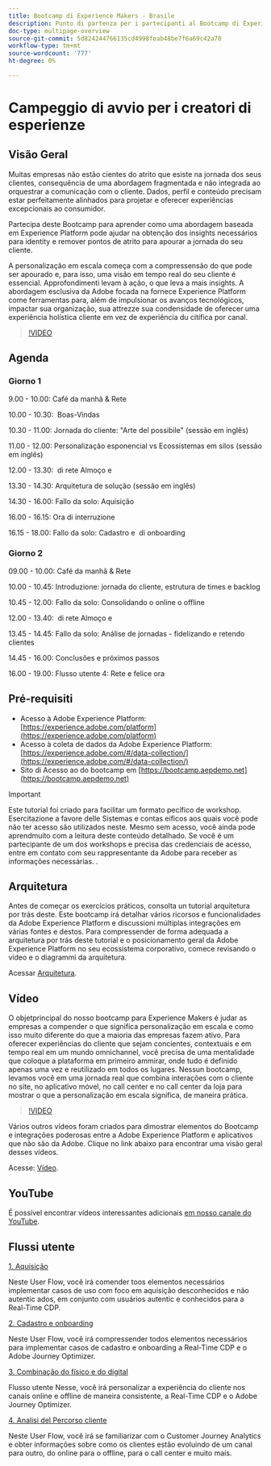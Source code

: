 ```yaml
---
title: Bootcamp di Experience Makers - Brasile
description: Punto di partenza per i partecipanti al Bootcamp di Experience Makers
doc-type: multipage-overview
source-git-commit: 5d824244766135cd4998feab48be7f6a69c42a70
workflow-type: tm+mt
source-wordcount: '777'
ht-degree: 0%

---
```


# Campeggio di avvio per i creatori di esperienze

## Visão Geral

Muitas empresas não estão cientes do atrito que esiste na jornada dos seus clientes, consequência de uma abordagem fragmentada e não integrada ao orquestrar a comunicação com o cliente. Dados, perfil e conteúdo precisam estar perfeitamente alinhados para projetar e oferecer experiências excepcionais ao consumidor.

Partecipa deste Bootcamp para aprender como uma abordagem baseada em Experience Platform pode ajudar na obtenção dos insights necessários para identity e remover pontos de atrito para apourar a jornada do seu cliente.

A personalização em escala começa com a compressensão do que pode ser apourado e, para isso, uma visão em tempo real do seu cliente é essencial. Approfondimenti levam à ação, o que leva a mais insights. A abordagem esclusiva da Adobe focada na fornece Experience Platform come ferramentas para, além de impulsionar os avanços tecnológicos, impactar sua organização, sua attrezze sua condensidade de oferecer uma experiência holística cliente em vez de experiência du citífica por canal.

>[!VIDEO](https://video.tv.adobe.com/v/344962?quality=12&enable=on)

## Agenda

### Giorno 1

9.00 - 10.00: Café da manhã &amp; Rete

10.00 - 10.30: &#x200B; Boas-Vindas

10.30 - 11.00: Jornada do cliente: &quot;Arte del possibile&quot; (sessão em inglês) &#x200B;

11.00 - 12.00: Personalização esponencial vs Ecossistemas em silos (sessão em inglês) &#x200B;

12.00 - 13.30: &#x200B; di rete Almoço e

13.30 - 14.30: Arquitetura de solução (sessão em inglês) &#x200B;

14.30 - 16.00: Fallo da solo: Aquisição &#x200B;

16.00 - 16.15: Ora di interruzione

16.15 - 18.00: Fallo da solo: Cadastro e &#x200B; di onboarding


### Giorno 2

09.00 - 10.00: Café da manhã &amp; Rete

10.00 - 10.45: Introduzione: jornada do cliente, estrutura de times e backlog

10.45 - 12.00: Fallo da solo: Consolidando o online o offline

12.00 - 13.40: &#x200B; di rete Almoço e

13.45 - 14.45: Fallo da solo: Análise de jornadas - fidelizando e retendo clientes

14.45 - 16.00: Conclusões e próximos passos

16.00 - 19.00: Flusso utente 4: Rete e felice ora


## Pré-requisiti

- Acesso à Adobe Experience Platform: [https://experience.adobe.com/platform](https://experience.adobe.com/platform)
- Acesso à coleta de dados da Adobe Experience Platform: [https://experience.adobe.com/#/data-collection/](https://experience.adobe.com/#/data-collection/)
- Sito di Acesso ao do bootcamp em [https://bootcamp.aepdemo.net](https://bootcamp.aepdemo.net)

>[!IMPORTANT]
>
>Este tutorial foi criado para facilitar um formato pecífico de workshop. Esercitazione a favore delle Sistemas e contas eificos aos quais você pode não ter acesso são utilizados neste. Mesmo sem acesso, você ainda pode aprendmuito com a leitura deste conteúdo detalhado. Se você é um partecipante de um dos workshops e precisa das credenciais de acesso, entre em contato com seu rappresentante da Adobe para receber as informações necessárias. .

## Arquitetura

Antes de começar os exercícios práticos, consolta un tutorial arquitetura por trás deste. Este bootcamp irá detalhar vários ricorsos e funcionalidades da Adobe Experience Platform e discussioni múltiplas integrações em várias fontes e destos. Para compressender de forma adequada a arquitetura por trás deste tutorial e o posicionamento geral da Adobe Experience Platform no seu ecossistema corporativo, comece revisando o vídeo e o diagrammi da arquitetura.

Acessar [Arquitetura](https://experienceleague.adobe.com/docs/platform-learn/comprehensive-technical-tutorial-v22/architecture.html?lang=pt-BR).

## Vídeo

O objetprincipal do nosso bootcamp para Experience Makers é judar as empresas a compender o que significa personalização em escala e como isso muito diferente do que a maioria das empresas fazem ativo. Para oferecer experiências do cliente que sejam concientes, contextuais e em tempo real em um mundo omnichannel, você precisa de uma mentalidade que coloque a plataforma em primeiro ammirar, onde tudo é definido apenas uma vez e reutilizado em todos os lugares. Nessun bootcamp, levamos você em uma jornada real que combina interações com o cliente no site, no aplicativo móvel, no call center e no call center da loja para mostrar o que a personalização em escala significa, de maneira prática.

>[!VIDEO](https://video.tv.adobe.com/v/345446?quality=12&enable=on)

Vários outros vídeos foram criados para dimostrar elementos do Bootcamp e integrações poderosas entre a Adobe Experience Platform e aplicativos que não são da Adobe. Clique no link abaixo para encontrar uma visão geral desses vídeos.

Acesse: [Vídeo](https://experienceleague.adobe.com/docs/platform-learn/comprehensive-technical-tutorial-v22/videos.html?lang=pt-BR).

## YouTube

É possível encontrar vídeos interessantes adicionais [em nosso canale do YouTube](https://www.youtube.com/channel/UCUKG2dkZ9pYuZUPebQ21jUw).

## Flussi utente

[1. Aquisição](./uc/uc1/uc1.md)

Neste User Flow, você irá comender toos elementos necessários implementar casos de uso com foco em aquisição desconhecidos e não autentic ados, em conjunto com usuários autentic e conhecidos para a Real-Time CDP.

[2. Cadastro e onboarding](./uc/uc2/uc2.md)

Neste User Flow, você irá compressender todos elementos necessários para implementar casos de cadastro e onboarding a Real-Time CDP e o Adobe Journey Optimizer.

[3. Combinação do físico e do digital ](./uc/uc3/uc3.md)

Flusso utente Nesse, você irá personalizar a experiência do cliente nos canais online e offline de maneira consistente, a Real-Time CDP e o Adobe Journey Optimizer.

[4. Analisi del Percorso cliente](./uc/uc4/uc4.md)

Neste User Flow, você irá se familiarizar com o Customer Journey Analytics e obter informações sobre como os clientes estão evoluindo de um canal para outro, do online para o offline, para o call center e muito mais.
